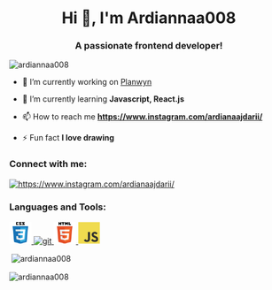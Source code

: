 <h1 align="center">Hi 👋, I'm Ardiannaa008</h1>
<h3 align="center">A passionate frontend developer!</h3>

<p align="left"> <img src="https://komarev.com/ghpvc/?username=ardiannaa008&label=Profile%20views&color=0e75b6&style=flat" alt="ardiannaa008" /> </p>

- 🔭 I’m currently working on [Planwyn](https://ardiannaa008.github.io/Planwyn/)

- 🌱 I’m currently learning **Javascript, React.js**

- 📫 How to reach me **https://www.instagram.com/ardianaajdarii/**

- ⚡ Fun fact **I love drawing**

<h3 align="left">Connect with me:</h3>
<p align="left">
<a href="https://instagram.com/https://www.instagram.com/ardianaajdarii/" target="blank"><img align="center" src="https://raw.githubusercontent.com/rahuldkjain/github-profile-readme-generator/master/src/images/icons/Social/instagram.svg" alt="https://www.instagram.com/ardianaajdarii/" height="30" width="40" /></a>
</p>

<h3 align="left">Languages and Tools:</h3>
<p align="left"> <a href="https://www.w3schools.com/css/" target="_blank" rel="noreferrer"> <img src="https://raw.githubusercontent.com/devicons/devicon/master/icons/css3/css3-original-wordmark.svg" alt="css3" width="40" height="40"/> </a> <a href="https://git-scm.com/" target="_blank" rel="noreferrer"> <img src="https://www.vectorlogo.zone/logos/git-scm/git-scm-icon.svg" alt="git" width="40" height="40"/> </a> <a href="https://www.w3.org/html/" target="_blank" rel="noreferrer"> <img src="https://raw.githubusercontent.com/devicons/devicon/master/icons/html5/html5-original-wordmark.svg" alt="html5" width="40" height="40"/> </a> <a href="https://developer.mozilla.org/en-US/docs/Web/JavaScript" target="_blank" rel="noreferrer"> <img src="https://raw.githubusercontent.com/devicons/devicon/master/icons/javascript/javascript-original.svg" alt="javascript" width="40" height="40"/> </a> </p>

<p>&nbsp;<img align="center" src="https://github-readme-stats.vercel.app/api?username=ardiannaa008&show_icons=true&locale=en" alt="ardiannaa008" /></p>

<p><img align="center" src="https://github-readme-streak-stats.herokuapp.com/?user=ardiannaa008&" alt="ardiannaa008" /></p>
